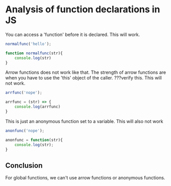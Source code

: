 # Analysis of function declarations in JS

You can access a 'function' before it is declared. This will work.
```js
normalfunc('hello');

function normalfunc(str){
    console.log(str)
}
```

Arrow functions does not work like that. The strength of arrow functions are when you have to use the 'this' object of the caller. ???verify this. This will not work.
```js
arrfunc('nope');

arrfunc = (str) => {
    console.log(arrfunc)
}
```

This is just an anonymous function set to a variable. This will also not work
```js
anonfunc('nope');

anonfunc = function(str){
    console.log(str);
}
```


## Conclusion
For global functions, we can't use arrow functions or anonymous functions.
